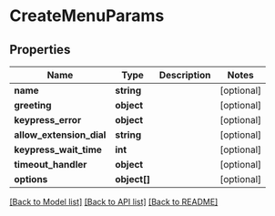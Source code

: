 # CreateMenuParams

## Properties
Name | Type | Description | Notes
------------ | ------------- | ------------- | -------------
**name** | **string** |  | [optional] 
**greeting** | **object** |  | [optional] 
**keypress_error** | **object** |  | [optional] 
**allow_extension_dial** | **string** |  | [optional] 
**keypress_wait_time** | **int** |  | [optional] 
**timeout_handler** | **object** |  | [optional] 
**options** | **object[]** |  | [optional] 

[[Back to Model list]](../README.md#documentation-for-models) [[Back to API list]](../README.md#documentation-for-api-endpoints) [[Back to README]](../README.md)


